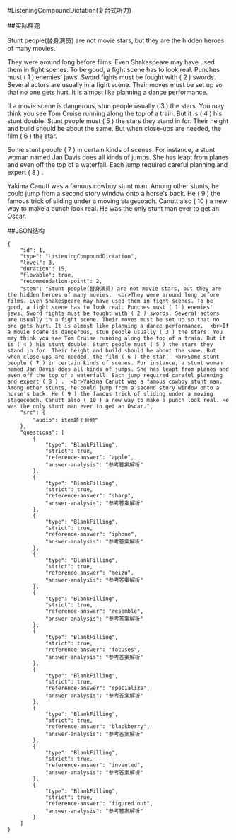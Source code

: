 #ListeningCompoundDictation(复合式听力)

##实际样题

Stunt people(替身演员) are not movie stars, but they are the hidden heroes of many movies. 

They were around long before films. Even Shakespeare may have used them in fight scenes. To be good, a fight scene has to look real. Punches must ( 1 ) enemies' jaws. Sword fights must be fought with ( 2 ) swords. Several actors are usually in a fight scene. Their moves must be set up so that no one gets hurt. It is almost like planning a dance performance. 

If a movie scene is dangerous, stun people usually ( 3 ) the stars. You may think you see Tom Cruise running along the top of a train. But it is ( 4 ) his stunt double. Stunt people must ( 5 ) the stars they stand in for. Their height and build should be about the same. But when close-ups are needed, the film ( 6 ) the star. 

Some stunt people ( 7 ) in certain kinds of scenes. For instance, a stunt woman named Jan Davis does all kinds of jumps. She has leapt from planes and even off the top of a waterfall. Each jump required careful planning and expert ( 8 ) . 

Yakima Canutt was a famous cowboy stunt man. Among other stunts, he could jump from a second story window onto a horse's back. He ( 9 ) the famous trick of sliding under a moving stagecoach. Canutt also ( 10 ) a new way to make a punch look real. He was the only stunt man ever to get an Oscar.

##JSON结构

	{
		"id": 1,
		"type": "ListeningCompoundDictation",
		"level": 3,
		"duration": 15,
		"flowable": true,
		"recommendation-point": 2,
		"stem": "Stunt people(替身演员) are not movie stars, but they are the hidden heroes of many movies.  <br>They were around long before films. Even Shakespeare may have used them in fight scenes. To be good, a fight scene has to look real. Punches must ( 1 ) enemies' jaws. Sword fights must be fought with ( 2 ) swords. Several actors are usually in a fight scene. Their moves must be set up so that no one gets hurt. It is almost like planning a dance performance.  <br>If a movie scene is dangerous, stun people usually ( 3 ) the stars. You may think you see Tom Cruise running along the top of a train. But it is ( 4 ) his stunt double. Stunt people must ( 5 ) the stars they stand in for. Their height and build should be about the same. But when close-ups are needed, the film ( 6 ) the star.  <br>Some stunt people ( 7 ) in certain kinds of scenes. For instance, a stunt woman named Jan Davis does all kinds of jumps. She has leapt from planes and even off the top of a waterfall. Each jump required careful planning and expert ( 8 ) .  <br>Yakima Canutt was a famous cowboy stunt man. Among other stunts, he could jump from a second story window onto a horse's back. He ( 9 ) the famous trick of sliding under a moving stagecoach. Canutt also ( 10 ) a new way to make a punch look real. He was the only stunt man ever to get an Oscar.",
		"src": {
			"audio": item题干音频"
		},
		"questions": [
			{
				"type": "BlankFilling",
				"strict": true,
				"reference-answer": "apple",
				"answer-analysis": "参考答案解析"
			},
			{
				"type": "BlankFilling",
				"strict": true,
				"reference-answer": "sharp",
				"answer-analysis": "参考答案解析"
			},
			{
				"type": "BlankFilling",
				"strict": true,
				"reference-answer": "iphone",
				"answer-analysis": "参考答案解析"
			},
			{
				"type": "BlankFilling",
				"strict": true,
				"reference-answer": "meizu",
				"answer-analysis": "参考答案解析"
			},
			{
				"type": "BlankFilling",
				"strict": true,
				"reference-answer": "resemble",
				"answer-analysis": "参考答案解析"
			},
			{
				"type": "BlankFilling",
				"strict": true,
				"reference-answer": "focuses",
				"answer-analysis": "参考答案解析"
			},
			{
				"type": "BlankFilling",
				"strict": true,
				"reference-answer": "specialize",
				"answer-analysis": "参考答案解析"
			},
			{
				"type": "BlankFilling",
				"strict": true,
				"reference-answer": "blackberry",
				"answer-analysis": "参考答案解析"
			},
			{
				"type": "BlankFilling",
				"strict": true,
				"reference-answer": "invented",
				"answer-analysis": "参考答案解析"
			},
			{
				"type": "BlankFilling",
				"strict": true,
				"reference-answer": "figured out",
				"answer-analysis": "参考答案解析"
			}
		]
	}
